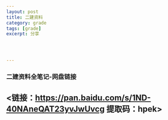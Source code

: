 ```yaml
---
layout: post
title: 二建资料
category: grade
tags: [grade]  
excerpt: 分享




---
```

### 二建资料全笔记-网盘链接
<链接：https://pan.baidu.com/s/1ND-40NAneQAT23yvJwUvcg 
提取码：hpek>
---
